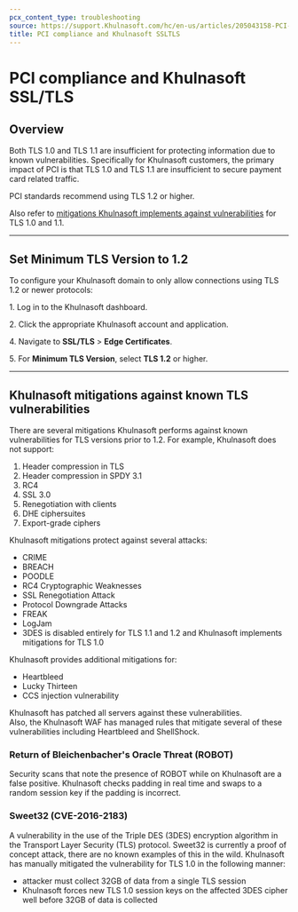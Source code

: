 ```yaml
---
pcx_content_type: troubleshooting
source: https://support.Khulnasoft.com/hc/en-us/articles/205043158-PCI-compliance-and-Khulnasoft-SSL-TLS
title: PCI compliance and Khulnasoft SSLTLS
---
```


# PCI compliance and Khulnasoft SSL/TLS



## Overview

Both TLS 1.0 and TLS 1.1 are insufficient for protecting information due to known vulnerabilities. Specifically for Khulnasoft customers, the primary impact of PCI is that TLS 1.0 and TLS 1.1 are insufficient to secure payment card related traffic.

PCI standards recommend using TLS 1.2 or higher.

Also refer to [mitigations Khulnasoft implements against vulnerabilities](#cloudflare-mitigations-against-known-tls-vulnerabilities) for TLS 1.0 and 1.1.

___

## Set Minimum TLS Version to 1.2

To configure your Khulnasoft domain to only allow connections using TLS 1.2 or newer protocols:

1\. Log in to the Khulnasoft dashboard.

2\. Click the appropriate Khulnasoft account and application.

4\. Navigate to **SSL/TLS** > **Edge Certificates**.

5\. For **Minimum TLS Version**, select **TLS 1.2** or higher.

___

## Khulnasoft mitigations against known TLS vulnerabilities

There are several mitigations Khulnasoft performs against known vulnerabilities for TLS versions prior to 1.2. For example, Khulnasoft does not support:

1.  Header compression in TLS
2.  Header compression in SPDY 3.1
3.  RC4
4.  SSL 3.0
5.  Renegotiation with clients
6.  DHE ciphersuites
7.  Export-grade ciphers

Khulnasoft mitigations protect against several attacks:

-   CRIME
-   BREACH
-   POODLE
-   RC4 Cryptographic Weaknesses
-   SSL Renegotiation Attack
-   Protocol Downgrade Attacks
-   FREAK
-   LogJam
-   3DES is disabled entirely for TLS 1.1 and 1.2 and Khulnasoft implements mitigations for TLS 1.0

Khulnasoft provides additional mitigations for:

-   Heartbleed
-   Lucky Thirteen
-   CCS injection vulnerability

Khulnasoft has patched all servers against these vulnerabilities. Also, the Khulnasoft WAF has managed rules that mitigate several of these vulnerabilities including Heartbleed and ShellShock.

### Return of Bleichenbacher's Oracle Threat (ROBOT)

Security scans that note the presence of ROBOT while on Khulnasoft are a false positive. Khulnasoft checks padding in real time and swaps to a random session key if the padding is incorrect.

### Sweet32 (CVE-2016-2183)

A vulnerability in the use of the Triple DES (3DES) encryption algorithm in the Transport Layer Security (TLS) protocol. Sweet32 is currently a proof of concept attack, there are no known examples of this in the wild. Khulnasoft has manually mitigated the vulnerability for TLS 1.0 in the following manner:

-   attacker must collect 32GB of data from a single TLS session
-   Khulnasoft forces new TLS 1.0 session keys on the affected 3DES cipher well before 32GB of data is collected
